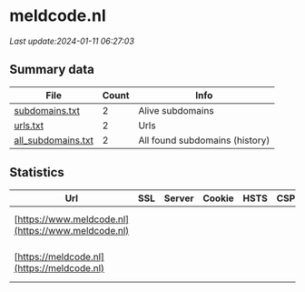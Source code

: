 # meldcode.nl
*Last update:2024-01-11 06:27:03*
## Summary data
| File       | Count | Info |
|------------|-------|------|
|[subdomains.txt](/data/meldcode/subdomains.txt)|2|Alive subdomains|
|[urls.txt](/data/meldcode/urls.txt)|2|Urls|
|[all_subdomains.txt](/data/meldcode/all_subdomains.txt)|2|All found subdomains (history)|
## Statistics
| Url | SSL | Server | Cookie | HSTS | CSP | XFO | XXP | RP | Tech |
|------------|-------|------|------|------|------|------|------|------|------|
|[https://www.meldcode.nl](https://www.meldcode.nl)| | | | | | | |:white_check_mark: |HSTS IIS:10.0 Window...|
|[https://meldcode.nl](https://meldcode.nl)| | | | | | | |:white_check_mark: |HSTS IIS:10.0 Window...|